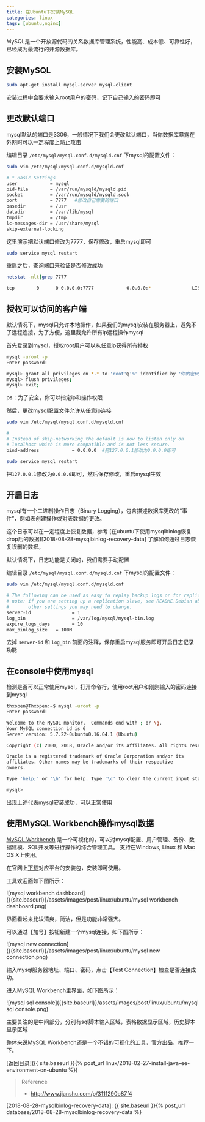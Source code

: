 ```yaml
---
title: 在Ubuntu下安装MySQL
categories: linux
tags: [ubuntu,nginx]
---
```


MySQL是一个开放源代码的关系数据库管理系统，性能高、成本低、可靠性好，已经成为最流行的开源数据库。

## 安装MySQL

```bash
sudo apt-get install mysql-server mysql-client
```

安装过程中会要求输入root用户的密码，记下自己输入的密码即可


## 更改默认端口

mysql默认的端口是3306，一般情况下我们会更改默认端口，当你数据库暴露在外网时可以一定程度上防止攻击

编辑目录 `/etc/mysql/mysql.conf.d/mysqld.cnf` 下mysql的配置文件：

```bash
sudo vim /etc/mysql/mysql.conf.d/mysqld.cnf

# * Basic Settings
user            = mysql
pid-file        = /var/run/mysqld/mysqld.pid
socket          = /var/run/mysqld/mysqld.sock
port            = 7777   #修改自己需要的端口
basedir         = /usr
datadir         = /var/lib/mysql
tmpdir          = /tmp
lc-messages-dir = /usr/share/mysql
skip-external-locking

```
这里演示把默认端口修改为7777，保存修改，重启mysql即可

```bash
sudo service mysql restart
```

重启之后，查询端口来验证是否修改成功

```bash
netstat -nlt|grep 7777

tcp        0      0 0.0.0.0:7777            0.0.0.0:*               LISTEN
```

## 授权可以访问的客户端

默认情况下，mysql只允许本地操作，如果我们的mysql安装在服务器上，避免不了远程连接，为了方便，这里我允许所有ip远程操作mysql

首先登录到mysql，授权root用户可以从任意ip获得所有特权

```bash
mysql -uroot -p
Enter password:

mysql> grant all privileges on *.* to 'root'@'%' identified by '你的密码';
mysql> flush privileges;
mysql> exit;
```

ps：为了安全，你可以指定ip和操作权限

然后，更改mysql配置文件允许从任意ip连接

```bash
sudo vim /etc/mysql/mysql.conf.d/mysqld.cnf

#
# Instead of skip-networking the default is now to listen only on
# localhost which is more compatible and is not less secure.
bind-address            = 0.0.0.0  #把127.0.0.1修改为0.0.0.0即可

sudo service mysql restart

```
把`127.0.0.1`修改为`0.0.0.0`即可，然后保存修改，重启mysql生效


## 开启日志

mysql有一个二进制操作日志（Binary Logging），包含描述数据库更改的“事件”，例如表创建操作或对表数据的更改。

这个日志可以在一定程度上恢复数据，参考 [在ubuntu下使用mysqlbinlog恢复drop后的数据][2018-08-28-mysqlbinlog-recovery-data] 了解如何通过日志恢复误删的数据。

默认情况下，日志功能是关闭的，我们需要手动配置

编辑目录 `/etc/mysql/mysql.conf.d/mysqld.cnf` 下mysql的配置文件：


```bash
sudo vim /etc/mysql/mysql.conf.d/mysqld.cnf

# The following can be used as easy to replay backup logs or for replication.
# note: if you are setting up a replication slave, see README.Debian about
#       other settings you may need to change.
server-id               = 1
log_bin                 = /var/log/mysql/mysql-bin.log
expire_logs_days        = 10
max_binlog_size   = 100M

```
去掉 `server-id` 和 `log_bin` 前面的注释，保存重启mysql服务即可开启日志记录功能


## 在console中使用mysql

检测是否可以正常使用mysql，打开命令行，使用root用户和刚刚输入的密码连接到mysql

```bash
thxopen@Thxopen:~$ mysql -uroot -p
Enter password:

Welcome to the MySQL monitor.  Commands end with ; or \g.
Your MySQL connection id is 6
Server version: 5.7.22-0ubuntu0.16.04.1 (Ubuntu)

Copyright (c) 2000, 2018, Oracle and/or its affiliates. All rights reserved.

Oracle is a registered trademark of Oracle Corporation and/or its
affiliates. Other names may be trademarks of their respective
owners.

Type 'help;' or '\h' for help. Type '\c' to clear the current input statement.

mysql>

```

出现上述代表mysql安装成功，可以正常使用

## 使用MySQL Workbench操作mysql数据

[MySQL Workbench](https://www.mysql.com/products/workbench/) 是一个可视化的，可以对mysql配置、用户管理、备份、数据建模、SQL开发等进行操作的综合管理工具。
支持在Windows, Linux 和 Mac OS X上使用。

在官网上[下载](https://dev.mysql.com/downloads/workbench/)对应平台的安装包，安装即可使用。

工具欢迎面如下图所示：

![mysql workbench dashboard]({{site.baseurl}}/assets/images/post/linux/ubuntu/mysql workbench dashboard.png)

界面看起来比较清爽，简洁，但是功能非常强大。

可以通过【加号】按钮新建一个mysql连接，如下图所示：

![mysql new connection]({{site.baseurl}}/assets/images/post/linux/ubuntu/mysql new connection.png)

输入mysql服务器地址、端口、密码，点击【Test Connection】检查是否连接成功。

进入MySQL Workbench主界面，如下图所示：

![mysql sql console]({{site.baseurl}}/assets/images/post/linux/ubuntu/mysql sql console.png)

主要关注的是中间部分，分别有sql脚本输入区域，表格数据显示区域，历史脚本显示区域

整体来说MySQL Workbench还是一个不错的可视化的工具，官方出品，推荐一下。


[返回目录]({{ site.baseurl }}{% post_url linux/2018-02-27-install-java-ee-environment-on-ubuntu %})


> Reference
> - http://www.jianshu.com/p/3111290b87f4


[2018-08-28-mysqlbinlog-recovery-data]: {{ site.baseurl }}{% post_url database/2018-08-28-mysqlbinlog-recovery-data %}
